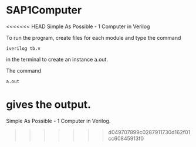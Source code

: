 # SAP1Computer
<<<<<<< HEAD
Simple As Possible - 1 Computer in Verilog

To run the program, create files for each module and type the command
```
iverilog tb.v
```
in the terminal to create an instance a.out.

The command
```
a.out
```
gives the output.
=======
Simple As Possible - 1 Computer in Verilog.
>>>>>>> d049707899c0287911730d162f01cc60845913f0
